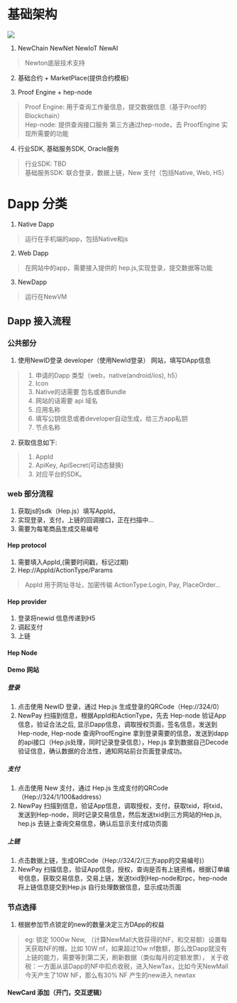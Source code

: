 # 基础架构

<img src="https://gitlab.newtonproject.org/xiawu/newton-documentation/uploads/012152af18aafb9f607fcb9967ccbcc4/14941558591441_.pic_hd.jpg"/>

1. NewChain  NewNet  NewIoT  NewAI
> Newton底层技术支持

2. 基础合约 + MarketPlace(提供合约模板)

3. Proof Engine + hep-node
> Proof Engine: 用于查询工作量信息，提交数据信息（基于Proof的Blockchain）<br/>
> Hep-node: 提供查询接口服务 第三方通过hep-node，去 ProofEngine 实现所需要的功能

4. 行业SDK, 基础服务SDK, Oracle服务
> 行业SDK: TBD<br/>
> 基础服务SDK: 联合登录，数据上链，New 支付（包括Native, Web, H5）

# Dapp 分类
1. Native Dapp
> 运行在手机端的app，包括Native和js 
2. Web Dapp 
> 在网站中的app，需要接入提供的 hep.js,实现登录，提交数据等功能 
3. NewDapp 
> 运行在NewVM

## Dapp 接入流程

### 公共部分
1. 使用NewID登录 developer（使用NewId登录） 网站，填写DApp信息
>1. 申请的Dapp 类型（web，native(android/ios), h5）
>2. Icon
>3. Native的话需要 包名或者Bundle
>4. 网站的话需要 api 域名
>5. 应用名称
>6. 填写公钥信息或者developer自动生成，给三方app私钥
>7. 节点名称

2. 获取信息如下:
>1. AppId
>2. ApiKey, ApiSecret(可动态替换)
>3. 对应平台的SDK。

### web 部分流程
1. 获取js的sdk（Hep.js）填写AppId，
2. 实现登录，支付，上链的回调接口，正在扫描中...
3. 需要为每笔商品生成交易编号

#### Hep protocol
1. 需要填入AppId,(需要时间戳，标记过期)
2. Hep://AppId/ActionType/Params
> AppId 用于网址寻址，加密传输
> ActionType:Login, Pay, PlaceOrder...

#### Hep provider
1. 登录将newid 信息传递到H5
2. 调起支付
3. 上链

#### Hep Node

#### Demo 网站
##### 登录
1. 点击使用 NewID 登录，通过 Hep.js 生成登录的QRCode（Hep://324/0）
2. NewPay 扫描到信息，根据AppId和ActionType，先去 Hep-node 验证App信息，验证合法之后, 显示Dapp信息，调取授权页面，签名信息，发送到 Hep-node, Hep-node 查询ProofEngine 拿到登录需要的信息，发送到dapp的api接口（Hep.js处理，同时记录登录信息），Hep.js 拿到数据自己Decode验证信息，确认数据的合法性，通知网站前台页面登录成功。

##### 支付
1. 点击使用 New 支付，通过 Hep.js 生成支付的QRCode（Hep://324/1/100&address）
2. NewPay 扫描到信息，验证App信息，调取授权，支付，获取txid，将txid，发送到Hep-node，同时记录交易信息，然后发送txid到三方网站的Hep.js, hep.js 去链上查询交易信息，确认后显示支付成功页面

##### 上链
1. 点击数据上链，生成QRCode（Hep://324/2/(三方app的交易编号)）
2. NewPay 扫描信息，验证App信息，授权，查询是否有上链资格，根据订单编号信息，获取交易信息，交易上链，发送txid到Hep-node和rpc，hep-node 将上链信息提交到Hep.js 自行处理数据信息，显示成功页面

### 节点选择
1. 根据参加节点锁定的new的数量决定三方DApp的权益
> eg: 锁定 1000w New, （计算NewMall大致获得的NF，和交易额）设置每天获取NF的帽，比如 10W nf，如果超过10w nf数额，那么改Dapp就没有上链的能力，需要等到第二天，刷新数据（类似每月的定额发票），
> 关于收税：一方面从该Dapp的NF中扣点收税，进入NewTax，比如今天NewMall今天产生了10W NF，那么有30% NF 产生的new进入 newtax

#### NewCard 添加（开门，交互逻辑）
